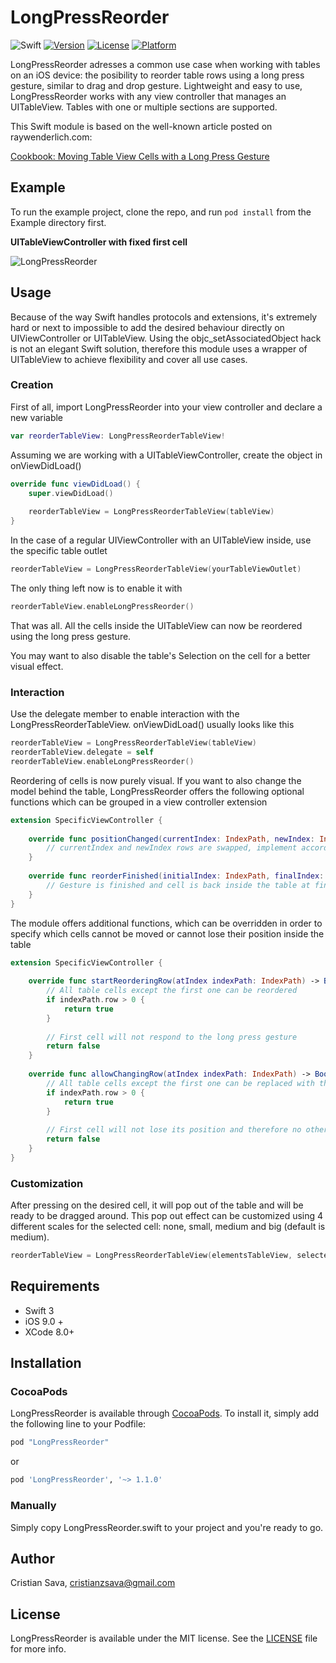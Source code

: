 # LongPressReorder

![Swift](https://img.shields.io/badge/Swift-4-brightgreen.svg)
[![Version](https://img.shields.io/cocoapods/v/LongPressReorder.svg?style=flat)](http://cocoapods.org/pods/LongPressReorder)
[![License](https://img.shields.io/cocoapods/l/LongPressReorder.svg?style=flat)](http://cocoapods.org/pods/LongPressReorder)
[![Platform](https://img.shields.io/cocoapods/p/LongPressReorder.svg?style=flat)](http://cocoapods.org/pods/LongPressReorder)

LongPressReorder adresses a common use case when working with tables on an iOS device: the posibility to reorder table rows using a long press gesture, similar to drag and drop gesture. Lightweight and easy to use, LongPressReorder works with any view controller that manages an UITableView. Tables with one or multiple sections are supported.

This Swift module is based on the well-known article posted on raywenderlich.com: 

[Cookbook: Moving Table View Cells with a Long Press Gesture](https://www.raywenderlich.com/63089/cookbook-moving-table-view-cells-with-a-long-press-gesture)

## Example

To run the example project, clone the repo, and run `pod install` from the Example directory first.

**UITableViewController with fixed first cell**

![LongPressReorder](/Screenshots/LongPressReorder.gif)

## Usage

Because of the way Swift handles protocols and extensions, it's extremely hard or next to impossible to add the desired behaviour directly on UIViewController or UITableView. Using the objc_setAssociatedObject hack is not an elegant Swift solution, therefore this module uses a wrapper of UITableView to achieve flexibility and cover all use cases.

### Creation

First of all, import LongPressReorder into your view controller and declare a new variable
```swift
var reorderTableView: LongPressReorderTableView!
```

Assuming we are working with a UITableViewController, create the object in onViewDidLoad()
```swift
override func viewDidLoad() {
    super.viewDidLoad()
        
    reorderTableView = LongPressReorderTableView(tableView)
}
```

In the case of a regular UIViewController with an UITableView inside, use the specific table outlet
```swift
reorderTableView = LongPressReorderTableView(yourTableViewOutlet)
```

The only thing left now is to enable it with
```swift
reorderTableView.enableLongPressReorder()
```

That was all. All the cells inside the UITableView can now be reordered using the long press gesture.

You may want to also disable the table's Selection on the cell for a better visual effect.

### Interaction

Use the delegate member to enable interaction with the LongPressReorderTableView. onViewDidLoad() usually looks like this
```swift
reorderTableView = LongPressReorderTableView(tableView)
reorderTableView.delegate = self
reorderTableView.enableLongPressReorder()
```

Reordering of cells is now purely visual. If you want to also change the model behind the table, LongPressReorder offers the following optional functions which can be grouped in a view controller extension
```swift
extension SpecificViewController {
    
    override func positionChanged(currentIndex: IndexPath, newIndex: IndexPath) {
        // currentIndex and newIndex rows are swapped, implement accordingly
    }
    
    override func reorderFinished(initialIndex: IndexPath, finalIndex: IndexPath) {
        // Gesture is finished and cell is back inside the table at finalIndex position
    }
}
```

The module offers additional functions, which can be overridden in order to specify which cells cannot be moved or cannot lose their position inside the table
```swift
extension SpecificViewController {
    
    override func startReorderingRow(atIndex indexPath: IndexPath) -> Bool {
        // All table cells except the first one can be reordered
        if indexPath.row > 0 {
            return true
        }
        
        // First cell will not respond to the long press gesture
        return false
    }
    
    override func allowChangingRow(atIndex indexPath: IndexPath) -> Bool {
        // All table cells except the first one can be replaced with the selected cell
        if indexPath.row > 0 {
            return true
        }
        
        // First cell will not lose its position and therefore no other cell can replace it
        return false
    }
}
```

### Customization

After pressing on the desired cell, it will pop out of the table and will be ready to be dragged around. This pop out effect can be customized using 4 different scales for the selected cell: none, small, medium and big (default is medium).
```swift
reorderTableView = LongPressReorderTableView(elementsTableView, selectedRowScale: SelectedRowScale.small)
```


## Requirements

- Swift 3
- iOS 9.0 +
- XCode 8.0+

## Installation

### CocoaPods
LongPressReorder is available through [CocoaPods](http://cocoapods.org). To install
it, simply add the following line to your Podfile:

```ruby
pod "LongPressReorder"
```
or

```ruby
pod 'LongPressReorder', '~> 1.1.0'
```

### Manually
Simply copy LongPressReorder.swift to your project and you're ready to go.

## Author

Cristian Sava, cristianzsava@gmail.com

## License

LongPressReorder is available under the MIT license. See the [LICENSE](LICENSE) file for more info.
